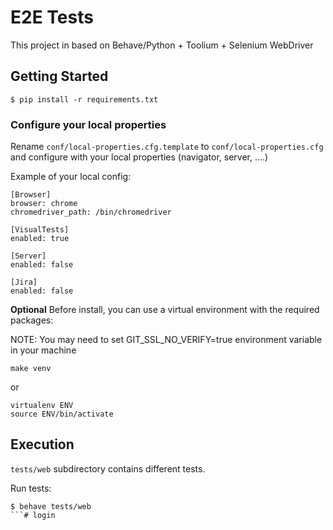 # E2E Tests
This project in based on Behave/Python + Toolium + Selenium WebDriver

## Getting Started

```
$ pip install -r requirements.txt
```

### Configure your local properties
Rename `conf/local-properties.cfg.template` to `conf/local-properties.cfg`
and configure with your local properties (navigator, server, ....)

Example of your local config:
```text
[Browser]
browser: chrome
chromedriver_path: /bin/chromedriver

[VisualTests]
enabled: true

[Server]
enabled: false

[Jira]
enabled: false
```

__Optional__
Before install, you can use a virtual environment with the required packages:

NOTE: You may need to set GIT_SSL_NO_VERIFY=true environment variable in your machine

```
make venv
```

or

```
virtualenv ENV
source ENV/bin/activate
```


## Execution
`tests/web` subdirectory contains different tests.

Run tests:
```
$ behave tests/web
```#   l o g i n  
 
